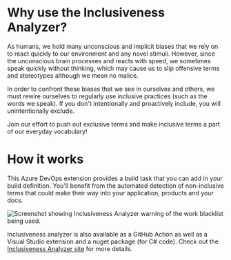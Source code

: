 # Why use the Inclusiveness Analyzer?
As humans, we hold many unconscious and implicit biases that we rely on to react quickly to our environment and any novel stimuli. However, since the unconscious brain processes and reacts with speed, we sometimes speak quickly without thinking, which may cause us to slip offensive terms and stereotypes although we mean no malice.

In order to confront these biases that we see in ourselves and others, we must rewire ourselves to regularly use inclusive practices (such as the words we speak). If you don't intentionally and proactively include, you will unintentionally exclude.

Join our effort to push out exclusive terms and make inclusive terms a part of our everyday vocabulary!

# How it works

This Azure DevOps extension provides a build task that you can add in your build definition. You'll benefit from the automated detection of non-inclusive terms that could make their way into your application, products and your docs.

![Screenshot showing Inclusiveness Analyzer warning of the work blacklist being used.](/images/screenshot1.png)

Inclusiveness analyzer is also available as a GitHub Action as well as a Visual Studio extension and a nuget package (for C# code). Check out the [Inclusiveness Analyzer site](https://microsoft.github.io/InclusivenessAnalyzer/) for more details.
